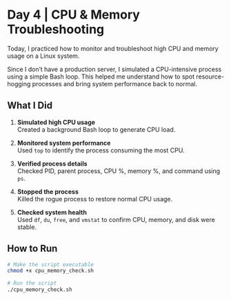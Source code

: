 # Day 4 | CPU & Memory Troubleshooting

Today, I practiced how to monitor and troubleshoot high CPU and memory usage on a Linux system.  

Since I don’t have a production server, I simulated a CPU-intensive process using a simple Bash loop. This helped me understand how to spot resource-hogging processes and bring system performance back to normal.

## What I Did

1. **Simulated high CPU usage**  
   Created a background Bash loop to generate CPU load.

2. **Monitored system performance**  
   Used `top` to identify the process consuming the most CPU.

3. **Verified process details**  
   Checked PID, parent process, CPU %, memory %, and command using `ps`.

4. **Stopped the process**  
   Killed the rogue process to restore normal CPU usage.

5. **Checked system health**  
   Used `df`, `du`, `free`, and `vmstat` to confirm CPU, memory, and disk were stable.

## How to Run

```bash
# Make the script executable
chmod +x cpu_memory_check.sh

# Run the script
./cpu_memory_check.sh
